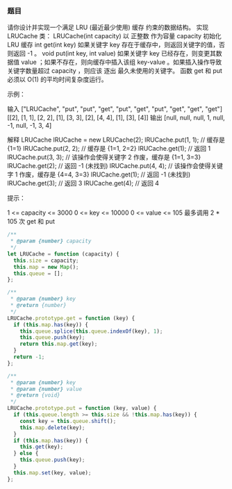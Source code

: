 <!-- @format -->

### 题目

请你设计并实现一个满足 LRU (最近最少使用) 缓存 约束的数据结构。
实现 LRUCache 类：
LRUCache(int capacity) 以 正整数 作为容量 capacity 初始化 LRU 缓存
int get(int key) 如果关键字 key 存在于缓存中，则返回关键字的值，否则返回 -1 。
void put(int key, int value) 如果关键字 key 已经存在，则变更其数据值 value ；如果不存在，则向缓存中插入该组 key-value 。如果插入操作导致关键字数量超过 capacity ，则应该 逐出 最久未使用的关键字。
函数 get 和 put 必须以 O(1) 的平均时间复杂度运行。

示例：

输入
["LRUCache", "put", "put", "get", "put", "get", "put", "get", "get", "get"]
[[2], [1, 1], [2, 2], [1], [3, 3], [2], [4, 4], [1], [3], [4]]
输出
[null, null, null, 1, null, -1, null, -1, 3, 4]

解释
LRUCache lRUCache = new LRUCache(2);
lRUCache.put(1, 1); // 缓存是 {1=1}
lRUCache.put(2, 2); // 缓存是 {1=1, 2=2}
lRUCache.get(1); // 返回 1
lRUCache.put(3, 3); // 该操作会使得关键字 2 作废，缓存是 {1=1, 3=3}
lRUCache.get(2); // 返回 -1 (未找到)
lRUCache.put(4, 4); // 该操作会使得关键字 1 作废，缓存是 {4=4, 3=3}
lRUCache.get(1); // 返回 -1 (未找到)
lRUCache.get(3); // 返回 3
lRUCache.get(4); // 返回 4

提示：

1 <= capacity <= 3000
0 <= key <= 10000
0 <= value <= 105
最多调用 2 \* 105 次 get 和 put

```js
/**
 * @param {number} capacity
 */
let LRUCache = function (capacity) {
  this.size = capacity;
  this.map = new Map();
  this.queue = [];
};

/**
 * @param {number} key
 * @return {number}
 */
LRUCache.prototype.get = function (key) {
  if (this.map.has(key)) {
    this.queue.splice(this.queue.indexOf(key), 1);
    this.queue.push(key);
    return this.map.get(key);
  }
  return -1;
};

/**
 * @param {number} key
 * @param {number} value
 * @return {void}
 */
LRUCache.prototype.put = function (key, value) {
  if (this.queue.length >= this.size && !this.map.has(key)) {
    const key = this.queue.shift();
    this.map.delete(key);
  }
  if (this.map.has(key)) {
    this.get(key);
  } else {
    this.queue.push(key);
  }
  this.map.set(key, value);
};
```
